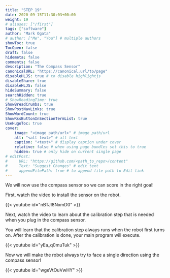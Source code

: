 ```yaml
---
title: "STEP 19"
date: 2020-09-15T11:30:03+00:00
weight: 19
# aliases: ["/first"]
tags: ["software"]
author: "Mark Ogata"
# author: ["Me", "You"] # multiple authors
showToc: true
TocOpen: false
draft: false
hidemeta: false
comments: false
description: "The Compass Sensor"
canonicalURL: "https://canonical.url/to/page"
disableHLJS: true # to disable highlightjs
disableShare: true
disableHLJS: false
hideSummary: false
searchHidden: true
# ShowReadingTime: true
ShowBreadCrumbs: true
ShowPostNavLinks: true
ShowWordCount: true
ShowRssButtonInSectionTermList: true
UseHugoToc: true
cover:
    image: "<image path/url>" # image path/url
    alt: "<alt text>" # alt text
    caption: "<text>" # display caption under cover
    relative: false # when using page bundles set this to true
    hidden: true # only hide on current single page
# editPost:
#     URL: "https://github.com/<path_to_repo>/content"
#     Text: "Suggest Changes" # edit text
#     appendFilePath: true # to append file path to Edit link
---
```


We will now use the compass sensor so we can score in the right goal!

First, watch the video to install the sensor on the robot.

{{< youtube id="nBTJl8NxmD0" >}}

Next, watch the video to learn about the calibration step that is needed when you plug in the compass sensor.

You will learn that the calibration step always runs when the robot first turns on. After the calibration is done, your main program will execute.

{{< youtube id="yEa_q0muTuk" >}}

Now we will make the robot always try to face a single direction using the compass sensor!

{{< youtube id="wgeVtOuVwHY" >}}









